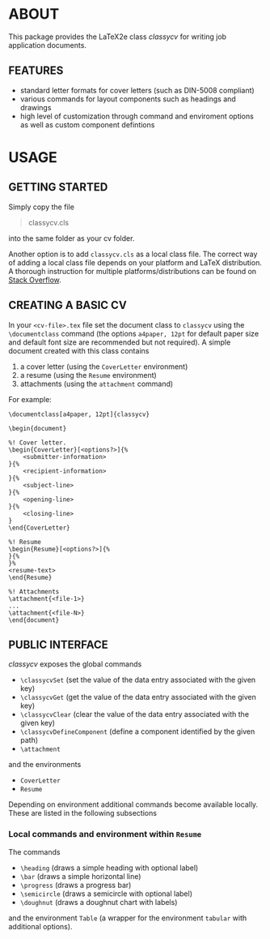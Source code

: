 # ABOUT
 
This package provides the LaTeX2e class *classycv* for writing job application documents.

## FEATURES

* standard letter formats for cover letters (such as DIN-5008 compliant)
* various commands for layout components such as headings and drawings
* high level of customization through command and enviroment options as well as custom component defintions

# USAGE

## GETTING STARTED

Simply copy the file 

> classycv.cls

into the same folder as your cv folder. 

Another option is to add `classycv.cls` as a local class file. The correct way of adding a local class file depends on your platform and LaTeX distribution. A thorough instruction for multiple platforms/distributions can be found on [Stack Overflow](http://tex.stackexchange.com/questions/1137/where-do-i-place-my-own-sty-or-cls-files-to-make-them-available-to-all-my-te).

## CREATING A BASIC CV

In your `<cv-file>.tex` file set the document class to `classycv` using the `\documentclass` command (the options `a4paper, 12pt` for default paper size and default font size are recommended but not required). A simple document created with this class contains

1. a cover letter (using the `CoverLetter` environment)
2. a resume (using the `Resume` environment)
3. attachments (using the `attachment` command)

For example:

```
\documentclass[a4paper, 12pt]{classycv}

\begin{document}

%! Cover letter.
\begin{CoverLetter}[<options?>]{%
	<submitter-information>
}{%
	<recipient-information>
}{%
	<subject-line>
}{%
	<opening-line>
}{%
	<closing-line>
}
\end{CoverLetter}

%! Resume
\begin{Resume}[<options?>]{%
}{%
}%
<resume-text>
\end{Resume}

%! Attachments
\attachment{<file-1>}
...
\attachment{<file-N>}
\end{document}
```

## PUBLIC INTERFACE

*classycv* exposes the global commands

* `\classycvSet` (set the value of the data entry associated with the given key)
* `\classycvGet` (get the value of the data entry associated with the given key)
* `\classycvClear` (clear the value of the data entry associated with the given key)
* `\classycvDefineComponent` (define a component identified by the given path)
* `\attachment`

and the environments

* `CoverLetter`
* `Resume`

Depending on environment additional commands become available locally. These are listed in the following subsections

### Local commands and environment within `Resume`

The commands 

* `\heading` (draws a simple heading with optional label)
* `\bar` (draws a simple horizontal line)
* `\progress` (draws a progress bar)
* `\semicircle` (draws a semicircle with optional label)	
* `\doughnut` (draws a doughnut chart with labels)

and the environment `Table` (a wrapper for the environment `tabular` with additional options).
